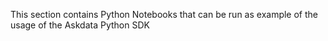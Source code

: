 This section contains Python Notebooks that can be run as example of the usage of the Askdata Python SDK
